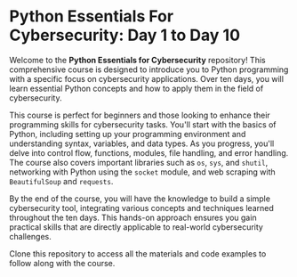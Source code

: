 # Python Essentials For Cybersecurity: Day 1 to Day 10

Welcome to the **Python Essentials for Cybersecurity** repository! This comprehensive course is designed to introduce you to Python programming with a specific focus on cybersecurity applications. Over ten days, you will learn essential Python concepts and how to apply them in the field of cybersecurity.

This course is perfect for beginners and those looking to enhance their programming skills for cybersecurity tasks. You'll start with the basics of Python, including setting up your programming environment and understanding syntax, variables, and data types. As you progress, you'll delve into control flow, functions, modules, file handling, and error handling. The course also covers important libraries such as `os`, `sys`, and `shutil`, networking with Python using the `socket` module, and web scraping with `BeautifulSoup` and `requests`.


By the end of the course, you will have the knowledge to build a simple cybersecurity tool, integrating various concepts and techniques learned throughout the ten days. This hands-on approach ensures you gain practical skills that are directly applicable to real-world cybersecurity challenges.

Clone this repository to access all the materials and code examples to follow along with the course. 

